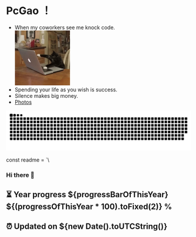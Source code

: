 #  PcGao ！

* When my coworkers see me knock code.  
  <img src="https://github.com/Dream-gpc/Dream-gpc/blob/main/niko.gif" width="150px">  
* Spending your life as you wish is success.  
* Silence makes big money.    
* [Photos](https://github.com/Dream-gpc/Dream-gpc/blob/main/memory.jpg)  

![](https://raw.githubusercontent.com/Dream-gpc/Dream-gpc/main/assets/github-contribution-grid-snake.svg)


const readme = `\
### Hi there 👋
⏳ Year progress ${progressBarOfThisYear} ${(progressOfThisYear * 100).toFixed(2)} %
---
⏰ Updated on ${new Date().toUTCString()}
---

<!---
Dream-gpc/Dream-gpc is a ✨ special ✨ repository because its `README.md` (this file) appears on your GitHub profile.
You can click the Preview link to take a look at your changes.
--->

